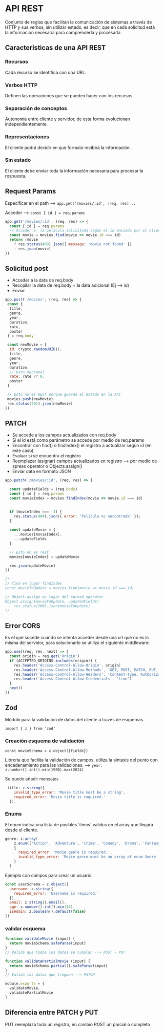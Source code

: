 # API REST

Conjunto de reglas que facilitan la comunicación de sistemas a través de HTTP y sus verbos, sin utilizar estado, es decir, que en cada solicitud está la información necesaria para comprenderla y procesarla.

## Características de una API REST

### Recursos

Cada recurso se identifica con una URL.

### Verbos HTTP

Definen las operaciones que se pueden hacer con los recursos.

### Separación de conceptos

Autonomía entre cliente y servidor, de esta forma evolucionan independientemente.

### Representaciones

El cliente podrá decidir en que formato recibirá la información.

### Sin estado

El cliente debe enviar toda la información necesaria para procesar la respuesta.

## Request Params

Especificar en el path --> `app.get('/movies/:id', (req, res)...`

Acceder --> `const { id } = req.params`

```js
app.get('/movies/:id', (req, res) => {
  const { id } = req.params
  // Acceder a  la película solicitada según el id enviado por el cliente
  const movie = movies.find(movie => movie.id === id)
  return !movie
    ? res.status(400).json({ message: 'movie not found' })
    : res.json(movie)
})
```
## Solicitud post

- Acceder a la data de req.body
- Recopilar la data de req.body + la data adicional (Ej --> id)
- Enviar

```js
app.post('/movies', (req, res) => {
 const {
  title,
  genre,
  year,
  duration,
  rate,
  poster 
 } = req.body

 const newMovie = {
  id: crypto.randomUUID(),
  title,
  genre,
  year,
  duration,
  // Dato opcional
  rate: rate ?? 0,
  poster
 }

 // Esto no es REST porque guarda el estado en la API
 movies.push(newMovie)
 res.status(201).json(newMovie)
})
```

## PATCH
- Se accede a los campos actualizados con req.body
- Si el id está como parámetro se accede por medio de req.params
- Encontrar con find() o findIndex() el registro a actualizar según id (en este caso).
- Evaluar si se encuentra el registro
- Reemplazar (asignar) campos actualizados en registro --> por medio de spreas operator o Objects.assign()
- Enviar data en formato JSON

```js
app.patch('/movies/:id', (req, res) => {

  const updateFields = (req.body)
  const { id } = req.params
  const movieIndex = movies.findIndex(movie => movie.id === id)

  
  if (movieIndex === -1) {
    res.status(404).json({ error: 'Película no encontrada' });
  }
  
  const updateMovie = {
    ...movies[movieIndex],
    ...updateFields
  }

  // Esto no es rest
  movies[movieIndex] = updateMovie

  res.json(updateMovie)
})

/*
// find en lugar findIndex
const movieToUpdate = movies.find(movie => movie.id === id)

// Object.assign en lugar del spread operator
Object.assign(movieToUpdate, updatedFields)
    res.status(200).json(movieToUpdate)
*/
```

## Error CORS

Es el qué sucede cuando se intenta acceder desde una url que no es la misma del servidor, para solucionarlo se utiliza el siguiente middleware:

```js
app.use((req, res, next) => {
  const origin = req.get('Origin')
  if (ACCEPTED_ORIGINS.includes(origin)) {
    res.header('Access-Control-Allow-Origin', origin)
    res.header('Access-Control-Allow-Methods', 'GET, POST, PATCH, PUT, DELETE')
    res.header('Access-Control-Allow-Headers', 'Content-Type, Authorization')
    res.header('Access-Control-Allow-Credentials', 'true')
  }
  next()
})
```

## Zod

Módulo para la validación de datos del cliente a través de esquemas.

`import { z } from 'zod'`

### Creación esquema de validación

`const movieSchema = z.object({fields})`

Librería que facilita la validación de campos, utiliza la sintaxis del punto con encadenamiento para las validaciones. --> `year: z.number().int().min(1900).max(2024)`

Se puede añadir mensajes

```js
 title: z.string({
    invalid_type_error: 'Movie title must be a string',
    required_error: 'Movie title is required.'
  }),
```

### Enums

El enum indica una lista de posibles 'items' validos en el array que llegará desde el cliente.

```js
genre: z.array(
    z.enum(['Action', 'Adventure', 'Crime', 'Comedy', 'Drama', 'Fantasy', 'Horror', 'Thriller', 'Sci-Fi']),
    {
      required_error: 'Movie genre is required.',
      invalid_type_error: 'Movie genre must be an array of enum Genre'
    }
  )
```

Ejemplo con campos para crear un usuario

```js
const userSchema = z.object({
  username: z.string({
    required_error: 'Username is required.'
  }),
  email: z.string().email(),
  age: z.number().int().min(18),
  isAdmin: z.boolean().default(false)
})
```

### validar esquema

```js
function validateMovie (input) {
  return movieSchema.safeParse(input)
}
// Valida que todos los datos se cumplan --> POST - PUT

function validatePartialMovie (input) {
  return movieSchema.partial().safeParse(input)
}
// Valida los datos que lleguen --> PATCH

module.exports = {
  validateMovie,
  validatePartialMovie
}
```

## Diferencia entre PATCH y PUT

PUT reemplaza todo un registro, en cambio POST un parcial o completo
